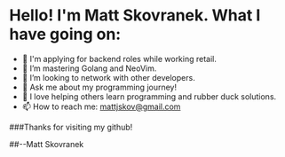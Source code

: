 # Hello! I'm Matt Skovranek. What I have going on:

- 🔭 I'm applying for backend roles while working retail.
- 🌱 I’m mastering Golang and NeoVim.
- 🤔 I’m looking to network with other developers.
- 💬 Ask me about my programming journey!
- 👯 I love helping others learn programming and rubber duck solutions.
- 📫 How to reach me: mattjskov@gmail.com

###Thanks for visiting my github!

##--Matt Skovranek
